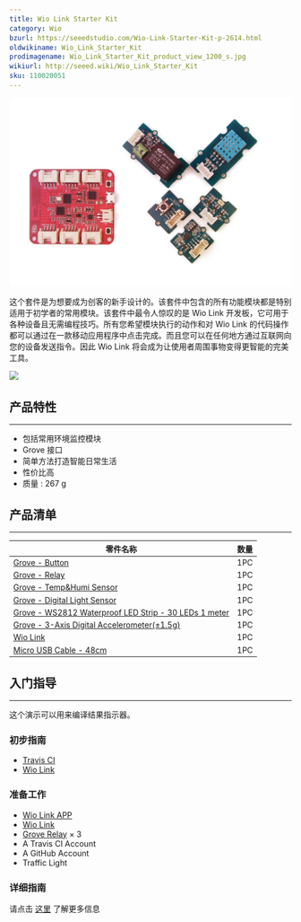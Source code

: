```yaml
---
title: Wio Link Starter Kit
category: Wio
bzurl: https://seeedstudio.com/Wio-Link-Starter-Kit-p-2614.html
oldwikiname: Wio_Link_Starter_Kit
prodimagename: Wio_Link_Starter_Kit_product_view_1200_s.jpg
wikiurl: http://seeed.wiki/Wio_Link_Starter_Kit
sku: 110020051
---
```


![](https://raw.githubusercontent.com/SeeedDocument/Wio_Link_Starter_Kit/master/img/Wio_Link_Starter_Kit_product_view_1200_s.jpg)

这个套件是为想要成为创客的新手设计的。该套件中包含的所有功能模块都是特别适用于初学者的常用模块。该套件中最令人惊叹的是 Wio Link 开发板，它可用于各种设备且无需编程技巧。所有您希望模块执行的动作和对 Wio Link 的代码操作都可以通过在一款移动应用程序中点击完成。而且您可以在任何地方通过互联网向您的设备发送指令。因此 Wio Link 将会成为让使用者周围事物变得更智能的完美工具。

[![](https://github.com/SeeedDocument/wiki_chinese/raw/master/docs/images/click_to_buy.PNG)](https://item.taobao.com/item.htm?spm=a230r.1.14.1.6fd81de5leF9HZ&id=534713304603&ns=1&abbucket=1#detail)

## 产品特性
--------

-   包括常用环境监控模块
-   Grove 接口
-   简单方法打造智能日常生活
-   性价比高
-   质量 : 267 g

## 产品清单
----------

| 零件名称                                                                                                           | 数量 |
|----------------------------------------------------------------------------------------------------------------------|----------|
| [Grove - Button](http://seeed.wiki/Grove-Button/)                                                                                      | 1PC     |
| [Grove - Relay](http://seeed.wiki/Grove-Relay/)                                             | 1PC     |
| [Grove - Temp&Humi Sensor](http://seeed.wiki/Grove-Temperature_and_Humidity_Sensor/)           | 1PC     |
| [Grove - Digital Light Sensor](http://seeed.wiki/Grove-Digital_Light_Sensor/) | 1PC     |
| [Grove - WS2812 Waterproof LED Strip - 30 LEDs 1 meter](https://www.seeedstudio.com/Digital-RGB-LED-Flexi-Strip-30-LED-1-Meter-p-1665.html)                                                                | 1PC     |
| [Grove - 3-Axis Digital Accelerometer(±1.5g)](http://seeed.wiki/Grove-3-Axis_Digital_Accelerometer-1.5g/)                              | 1PC     |
| [Wio Link](http://seeed.wiki/Wio_Link/)                                                                                                | 1PC     |
| [Micro USB Cable - 48cm](https://www.seeedstudio.com/Micro-USB-Cable-48cm-p-1475.html)             | 1PC     |

## 入门指导
-------------

这个演示可以用来编译结果指示器。

### 初步指南

-   [Travis CI](https://travis-ci.org/)
-   [Wio Link](http://seeed.wiki/Wio_Link/)

### 准备工作

-   [Wio Link APP](https://www.kickstarter.com/projects/seeed/wio-link-3-steps-5-minutes-build-your-iot-applicat)
-   [Wio Link](http://seeed.wiki/Wio_Link/)
-   [Grove Relay](http://seeed.wiki/Grove-Relay/) × 3
-   A Travis CI Account
-   A GitHub Account
-   Traffic Light

### 详细指南

请点击 [这里](http://www.seeedstudio.com/recipe/1068-traffic-light-indicates-travis-ci-compiled-results.html) 了解更多信息

<!-- This Markdown file was created from http://www.seeedstudio.com/wiki/Wio_Link_Starter_Kit -->
